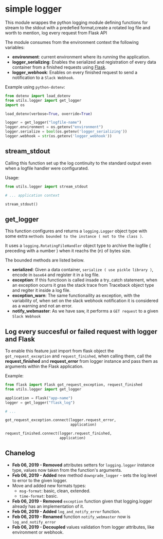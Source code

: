simple logger
=============

This module wrappes the python logging module defining functions for stream to the stdout with a predefied format,create a rotated log file and worth to mention, log every request from Flask API

The module consumes from the environment context the following variables:

- __environment__: current environment where its running the application.
- __logger_serializing__: Enables the serialized and registration of every data container from a finished requests using [Flask]().
- __logger_webhook__: Enables on every finished request to send a notification to a `Slack Webhook`.

Example using `python-dotenv`:

```python
from dotenv import load_dotenv
from utils.logger import get_logger
import os

load_dotenv(verbose=True, override=True)

logger = get_logger("logfile-name")
logger.environment = os.getenv("environment")
logger.serialize = bool(os.getenv('logger_serializing'))
logger.webhook = str(os.getenv('logger_webhook'))
```

stream_stdout
-------------

Calling this function set up the log continuity to the standard output even when a logfile handler were configurated.

Usage:

```python
from utils.logger import stream_stdout

# ... application context

stream_stdout()
```

get_logger
----------

This function configures and returns a `logging.Logger` object type with some extra `methods bounded to the instance ( not to the class )`.

It uses a `logging.RotatingFileHandler` object type to archive the logfile ( preceding with a number ) when it reachs the (n) of bytes size.

The bounded methods are listed below.

- __serialized__: Given a data container, `serialize ( use pickle library )`, encode in `base64` and register it in a log file.
- __exception__: If this functioon is called insade a try..catch statement, when an exception ocurrs it gras the stack trace from Traceback object type and regiter it inside a log file.
- __exception_warn__: The same functionaility as exception, with the variability of, when set on the slack webhook notification it is considered as a warning and not an error.
- __notify_webmaster__: As we have saw, it performs a `GET request` to a given `Slack Webhook`


Log every succesful or failed request with logger and Flask
-----------------------------------------------------------

To enable this feature just import from flask object the `got_request_exception` and `request_finished`, when calling them, call the __request_finished__ and __request_error__ from logger instance and pass them as arguments within the Flask application.

Example:

```python
from flask import Flask got_request_exception, request_finished
from utils.logger import get_logger

application = Flask("app-name")
logger = get_logger("flask_log")

# ...

got_request_exception.connect(logger.request_error, 
                              application)

request_finished.connect(logger.request_finished, 
                         application)
```

Chanelog
--------

- **Feb 06, 2019 - Removed** attributes setters for `logging.logger` instance type, values now taken from the function's arguments.
- **Feb 06, 2019 - Added** new method `downgrade_logger` - sets the log level to error to the given logger.
- Move and added new formats types:
  + `msg-format`: basic, clean, extended.
  + `time-format`: basic.
- **Feb 06, 2019 - Removed**  `exception` function given that logging.logger already has an implementation of it.
- **Feb 06, 2019 - Added** `log_and_notify_error` function.
- **Feb 06, 2019 - Renamed** function `notify_webmaster` now is `log_and_notify_error`
- **Feb 06, 2019 - Decoupled** values validation from logger attributes, like environment or webhook.
